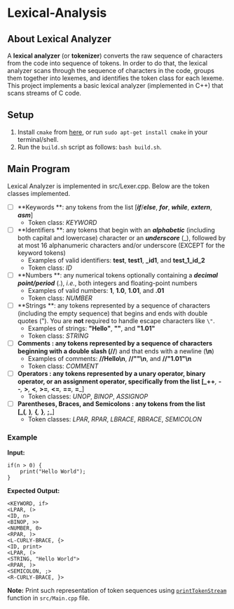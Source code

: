# Lexical-Analysis

## About Lexical Analyzer
A **lexical analyzer** (or **tokenizer**) converts the raw sequence of characters from the code into sequence of tokens. In order to do that, the lexical analyzer scans through the sequence of characters in the code, groups them together into lexemes, and identifies the token class for each lexeme. This project implements a basic lexical analyzer (implemented in C++) that scans streams of C code.

## Setup

1. Install `cmake` from [here](https://cmake.org/download/), or run `sudo apt-get install cmake` in your terminal/shell.
2. Run the `build.sh` script as follows: `bash build.sh`.


## Main Program
Lexical Analyzer is implemented in src/Lexer.cpp. Below are the token classes implemented.

* [ ] **Keywords **: any tokens from the list [_**if**_/_**else**_, _**for**_, _**while**_, _**extern**_, _**asm**_]
	* Token class: _KEYWORD_
* [ ] **Identifiers **: any tokens that begin with an **_alphabetic_** (including both capital and lowercase) character or an **_underscore_** (_), followed by at most 16 alphanumeric characters and/or underscore (EXCEPT for the keyword tokens)
	* Examples of valid identifiers: **test**, **test1**, **_id1**, and **test_1_id_2**
	* Token class: _ID_
* [ ] **Numbers **: any numerical tokens optionally containing a **_decimal point/period_** (.), _i.e._, both integers and floating-point numbers
    * Examples of valid numbers: **1**, **1.0**, **1.01**, and **.01**
    * Token class: _NUMBER_
* [ ] **Strings **: any tokens represented by a sequence of characters (including the empty sequence) that begins and ends with double quotes ("). You are **not** required to handle escape characters like `\"`.
	* Examples of strings: **"Hello"**, **""**, and **"1.01"**
	* Token class: _STRING_
* [ ] **Comments **: any tokens represented by a sequence of characters beginning with a double slash (**//**) and that ends with a newline (**\n**)
	* Examples of comments: **//Hello\n**, **//""\n**, and **//"1.01"\n**
	* Token class: _COMMENT_
* [ ] **Operators **: any tokens represented by a unary operator, binary operator, or an assignment operator, specifically from the list [_**++**_,&nbsp;_**--**_,&nbsp;_**>**_,&nbsp;_**<**_,&nbsp;_**>=**_,&nbsp;_**<=**_,&nbsp;_**==**_,&nbsp;_**=**_]
	* Token classes: _UNOP_, _BINOP_, _ASSIGNOP_
* [ ] **Parentheses, Braces, and Semicolons **: any tokens from the list [_**(**_,&nbsp;_**)**_,&nbsp;_**{**_,&nbsp;_**}**_,&nbsp;_**;**_]
	* Token classes: _LPAR_, _RPAR_, _LBRACE_, _RBRACE_, _SEMICOLON_
	
### Example

**Input:** 
```
if(n > 0) {
    print("Hello World");
}
```
**Expected Output:**
```        
<KEYWORD, if>           
<LPAR, (>
<ID, n>
<BINOP, >>
<NUMBER, 0> 
<RPAR, )>    
<L-CURLY-BRACE, {>
<ID, print>
<LPAR, (>
<STRING, "Hello World">
<RPAR, )>
<SEMICOLON, ;> 
<R-CURLY-BRACE, }>
```
**Note:** Print such representation of token sequences using [`printTokenStream`](src/Main.cpp#8) function in `src/Main.cpp` file. 

